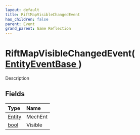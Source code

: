 ```yaml
---
layout: default
title: RiftMapVisibleChangedEvent
has_children: false
parent: Event
grand_parent: Game Reflection
---
```

# RiftMapVisibleChangedEvent( [ EntityEventBase ](/riftbreaker-wiki/docs/game-reflection/events/entity_event_base/) )
Description 

## Fields

| Type | Name |
|:----------|:--------------|
| [Entity](/riftbreaker-wiki/docs/game-reflection/classes/entity/) | MechEnt |
| [bool](/riftbreaker-wiki/docs/game-reflection/components/bool/) | Visible |

